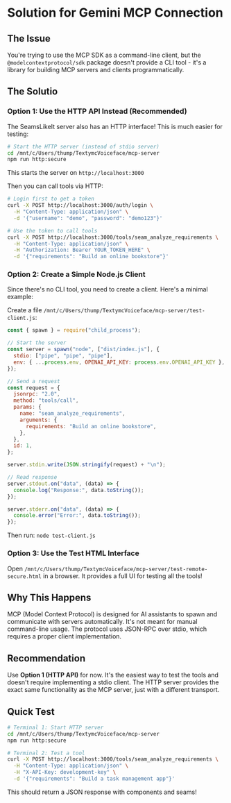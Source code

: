 # Solution for Gemini MCP Connection

## The Issue

You're trying to use the MCP SDK as a command-line client, but the `@modelcontextprotocol/sdk` package doesn't provide a CLI tool - it's a library for building MCP servers and clients programmatically.

## The Solutio

### Option 1: Use the HTTP API Instead (Recommended)

The SeamsLikeIt server also has an HTTP interface! This is much easier for testing:

```bash
# Start the HTTP server (instead of stdio server)
cd /mnt/c/Users/thump/TextymcVoiceface/mcp-server
npm run http:secure
```

This starts the server on `http://localhost:3000`

Then you can call tools via HTTP:

```bash
# Login first to get a token
curl -X POST http://localhost:3000/auth/login \
  -H "Content-Type: application/json" \
  -d '{"username": "demo", "password": "demo123"}'

# Use the token to call tools
curl -X POST http://localhost:3000/tools/seam_analyze_requirements \
  -H "Content-Type: application/json" \
  -H "Authorization: Bearer YOUR_TOKEN_HERE" \
  -d '{"requirements": "Build an online bookstore"}'
```

### Option 2: Create a Simple Node.js Client

Since there's no CLI tool, you need to create a client. Here's a minimal example:

Create a file `/mnt/c/Users/thump/TextymcVoiceface/mcp-server/test-client.js`:

```javascript
const { spawn } = require("child_process");

// Start the server
const server = spawn("node", ["dist/index.js"], {
  stdio: ["pipe", "pipe", "pipe"],
  env: { ...process.env, OPENAI_API_KEY: process.env.OPENAI_API_KEY },
});

// Send a request
const request = {
  jsonrpc: "2.0",
  method: "tools/call",
  params: {
    name: "seam_analyze_requirements",
    arguments: {
      requirements: "Build an online bookstore",
    },
  },
  id: 1,
};

server.stdin.write(JSON.stringify(request) + "\n");

// Read response
server.stdout.on("data", (data) => {
  console.log("Response:", data.toString());
});

server.stderr.on("data", (data) => {
  console.error("Error:", data.toString());
});
```

Then run: `node test-client.js`

### Option 3: Use the Test HTML Interface

Open `/mnt/c/Users/thump/TextymcVoiceface/mcp-server/test-remote-secure.html` in a browser. It provides a full UI for testing all the tools!

## Why This Happens

MCP (Model Context Protocol) is designed for AI assistants to spawn and communicate with servers automatically. It's not meant for manual command-line usage. The protocol uses JSON-RPC over stdio, which requires a proper client implementation.

## Recommendation

Use **Option 1 (HTTP API)** for now. It's the easiest way to test the tools and doesn't require implementing a stdio client. The HTTP server provides the exact same functionality as the MCP server, just with a different transport.

## Quick Test

```bash
# Terminal 1: Start HTTP server
cd /mnt/c/Users/thump/TextymcVoiceface/mcp-server
npm run http:secure

# Terminal 2: Test a tool
curl -X POST http://localhost:3000/tools/seam_analyze_requirements \
  -H "Content-Type: application/json" \
  -H "X-API-Key: development-key" \
  -d '{"requirements": "Build a task management app"}'
```

This should return a JSON response with components and seams!
